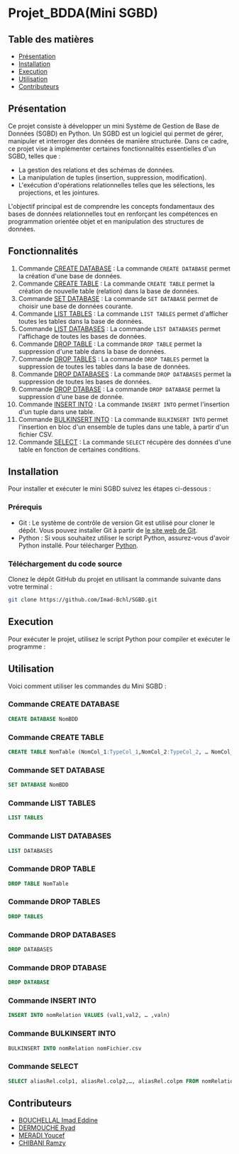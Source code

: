 # Projet_BDDA(Mini SGBD)

## Table des matières
- [Présentation](#présentation)
- [Installation](#installation)
- [Execution](#execution)
- [Utilisation](#utilisation)
- [Contributeurs](#contributeurs)

## Présentation 
Ce projet consiste à développer un mini Système de Gestion de Base de Données (SGBD) en Python. Un SGBD est un logiciel qui permet de gérer, manipuler et interroger des données de manière structurée. Dans ce cadre, ce projet vise à implémenter certaines fonctionnalités essentielles d'un SGBD, telles que :

- La gestion des relations et des schémas de données.
- La manipulation de tuples (insertion, suppression, modification).
- L'exécution d'opérations relationnelles telles que les sélections, les projections, et les jointures.

L'objectif principal est de comprendre les concepts fondamentaux des bases de données relationnelles tout en renforçant les compétences en programmation orientée objet et en manipulation des structures de données.

## Fonctionnalités
1. Commande [CREATE DATABASE](#create-database) : La commande `CREATE DATABASE` permet la création d'une base de données.
2. Commande [CREATE TABLE](#create-table) : La commande `CREATE TABLE` permet la création de nouvelle table (relation) dans la base de données.
3. Commande [SET DATABASE](#set-database) : La commande `SET DATABASE` permet de choisir une base de données courante.
4. Commande [LIST TABLES](#list-tables) : La commande `LIST TABLES` permet d'afficher toutes les tables dans la base de données.
5. Commande [LIST DATABASES](#list-databases) : La commande `LIST DATABASES` permet l'affichage de toutes les bases de données.
6. Commande [DROP TABLE](#drop-table) : La commande `DROP TABLE` permet la suppression d'une table dans la base de données.
7. Commande [DROP TABLES](#drop-tables) : La commande `DROP TABLES` permet la suppression de toutes les tables dans la base de données.
8. Commande [DROP DATABASES](#drop-databases) : La commande `DROP DATABASES` permet la suppression de toutes les bases de données.
9. Commande [DROP DTABASE](#drop-database) : La commande `DROP DATABASE` permet la suppression d'une base de donnée.
10. Commande [INSERT INTO](#insert-into) : La commande `INSERT INTO` permet l'insertion d'un tuple dans une table.
11. Commande [BULKINSERT INTO](#bulkinsert-into) : La commande `BULKINSERT INTO` permet l'insertion en bloc d'un ensemble de tuples dans une table, à partir d'un fichier CSV.
12. Commande [SELECT](#slect) : La commande `SELECT` récupère des données d'une table en fonction de certaines conditions.


## Installation
Pour installer et exécuter le mini SGBD suivez les étapes ci-dessous :

### Prérequis
- Git : Le système de contrôle de version Git est utilisé pour cloner le dépôt. Vous pouvez installer Git à partir de [le site web de Git](https://git-scm.com/downloads).
- Python : Si vous souhaitez utiliser le script Python, assurez-vous d'avoir Python installé. Pour télécharger [Python](https://www.python.org/downloads/).

### Téléchargement du code source
Clonez le dépôt GitHub du projet en utilisant la commande suivante dans votre terminal :

```bash
git clone https://github.com/Imad-Bchl/SGBD.git
```
## Execution
Pour exécuter le projet, utilisez le script Python pour compiler et exécuter le programme :

## Utilisation
Voici comment utiliser les commandes du Mini SGBD :

### Commande CREATE DATABASE
```SQL
CREATE DATABASE NomBDD
```
### Commande CREATE TABLE
```SQL
CREATE TABLE NomTable (NomCol_1:TypeCol_1,NomCol_2:TypeCol_2, … NomCol_NbCol:TypeCol_NbCol)
```
### Commande SET DATABASE
```SQL
SET DATABASE NomBDD
```
### Commande LIST TABLES
```SQL
LIST TABLES
```
### Commande LIST DATABASES
```SQL
LIST DATABASES
```
### Commande DROP TABLE
```SQL
DROP TABLE NomTable
```
### Commande DROP TABLES
```SQL
DROP TABLES 
```
### Commande DROP DATABASES
```SQL
DROP DATABASES
```
### Commande DROP DTABASE
```SQL
DROP DATABASE
```
### Commande INSERT INTO
```SQL
INSERT INTO nomRelation VALUES (val1,val2, … ,valn)
```
### Commande BULKINSERT INTO
```SQL
BULKINSERT INTO nomRelation nomFichier.csv
```
### Commande SELECT
```SQL
SELECT aliasRel.colp1, aliasRel.colp2,…, aliasRel.colpm FROM nomRelation aliasRel
```

## Contributeurs
- [BOUCHELLAL Imad Eddine](https://github.com/Imad-Bchl)
- [DERMOUCHE Ryad](https://github.com/DERMOUCHERYAD)
- [MERADI Youcef](https://github.com/NyroY64)
- [CHIBANI Ramzy](https://github.com/DZ-Ramzy)


